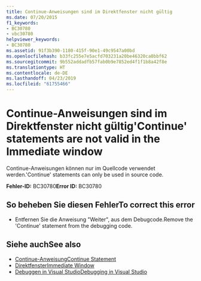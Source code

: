 ```yaml
---
title: Continue-Anweisungen sind im Direktfenster nicht gültig
ms.date: 07/20/2015
f1_keywords:
- BC30780
- vbc30780
helpviewer_keywords:
- BC30780
ms.assetid: 91f3b390-1180-415f-90e1-49c9547a00bd
ms.openlocfilehash: b33fc255e7e5acfd703231a20be46320ca0bbf62
ms.sourcegitcommit: 9b552addadfb57fab0b9e7852ed4f1f1b8a42f8e
ms.translationtype: HT
ms.contentlocale: de-DE
ms.lasthandoff: 04/23/2019
ms.locfileid: "61755466"
---
```

# <a name="continue-statements-are-not-valid-in-the-immediate-window"></a><span data-ttu-id="7c541-102">Continue-Anweisungen sind im Direktfenster nicht gültig</span><span class="sxs-lookup"><span data-stu-id="7c541-102">'Continue' statements are not valid in the Immediate window</span></span>
<span data-ttu-id="7c541-103">Continue-Anweisungen können nur im Quellcode verwendet werden.</span><span class="sxs-lookup"><span data-stu-id="7c541-103">'Continue' statements can only be used in source code.</span></span>  
  
 <span data-ttu-id="7c541-104">**Fehler-ID:** BC30780</span><span class="sxs-lookup"><span data-stu-id="7c541-104">**Error ID:** BC30780</span></span>  
  
## <a name="to-correct-this-error"></a><span data-ttu-id="7c541-105">So beheben Sie diesen Fehler</span><span class="sxs-lookup"><span data-stu-id="7c541-105">To correct this error</span></span>  
  
- <span data-ttu-id="7c541-106">Entfernen Sie die Anweisung "Weiter", aus dem Debugcode.</span><span class="sxs-lookup"><span data-stu-id="7c541-106">Remove the 'Continue' statement from the debugging code.</span></span>  
  
## <a name="see-also"></a><span data-ttu-id="7c541-107">Siehe auch</span><span class="sxs-lookup"><span data-stu-id="7c541-107">See also</span></span>

- [<span data-ttu-id="7c541-108">Continue-Anweisung</span><span class="sxs-lookup"><span data-stu-id="7c541-108">Continue Statement</span></span>](../../visual-basic/language-reference/statements/continue-statement.md)
- [<span data-ttu-id="7c541-109">Direktfenster</span><span class="sxs-lookup"><span data-stu-id="7c541-109">Immediate Window</span></span>](/visualstudio/ide/reference/immediate-window)
- [<span data-ttu-id="7c541-110">Debuggen in Visual Studio</span><span class="sxs-lookup"><span data-stu-id="7c541-110">Debugging in Visual Studio</span></span>](/visualstudio/debugger/debugging-in-visual-studio)
